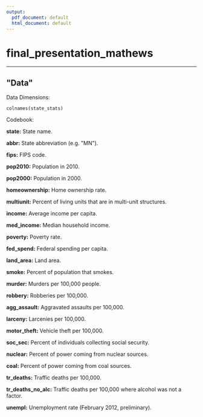 ```yaml
---
output:
  pdf_document: default
  html_document: default
---
```

# final_presentation_mathews

---
"Data"
---

Data Dimensions:

```{r}
colnames(state_stats)
```

Codebook:

**state:**
State name.

**abbr:**
State abbreviation (e.g. "MN").

**fips:**
FIPS code.

**pop2010:**
Population in 2010.

**pop2000:**
Population in 2000.

**homeownership:**
Home ownership rate.

**multiunit:**
Percent of living units that are in multi-unit structures.

**income:**
Average income per capita.

**med_income:**
Median household income.

**poverty:**
Poverty rate.

**fed_spend:**
Federal spending per capita.

**land_area:**
Land area.

**smoke:**
Percent of population that smokes.

**murder:**
Murders per 100,000 people.

**robbery:**
Robberies per 100,000.

**agg_assault:**
Aggravated assaults per 100,000.

**larceny:**
Larcenies per 100,000.

**motor_theft:**
Vehicle theft per 100,000.

**soc_sec:**
Percent of individuals collecting social security.

**nuclear:**
Percent of power coming from nuclear sources.

**coal:**
Percent of power coming from coal sources.

**tr_deaths:**
Traffic deaths per 100,000.

**tr_deaths_no_alc:**
Traffic deaths per 100,000 where alcohol was not a factor.

**unempl:**
Unemployment rate (February 2012, preliminary).


